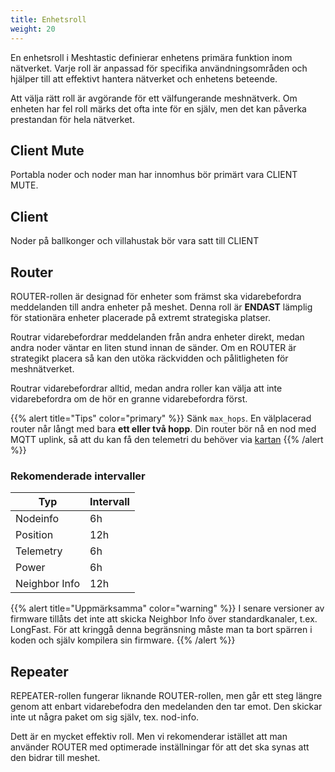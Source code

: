 ```yaml
---
title: Enhetsroll
weight: 20
---
```

En enhetsroll i Meshtastic definierar enhetens primära funktion inom nätverket. Varje roll är anpassad för specifika användningsområden och hjälper till att effektivt hantera nätverket och enhetens beteende.

Att välja rätt roll är avgörande för ett välfungerande meshnätverk. Om enheten har fel roll märks det ofta inte för en själv, men det kan påverka prestandan för hela nätverket.


## Client Mute
Portabla noder och noder man har innomhus bör primärt vara CLIENT MUTE.

## Client
Noder på ballkonger och villahustak bör vara satt till CLIENT

## Router
ROUTER-rollen är designad för enheter som främst ska vidarebefordra meddelanden till andra enheter på meshet. Denna roll är **ENDAST** lämplig för stationära enheter placerade på extremt strategiska platser.

Routrar vidarebefordrar meddelanden från andra enheter direkt, medan andra noder väntar en liten stund innan de sänder. Om en ROUTER är strategikt placera så kan den utöka räckvidden och pålitligheten för meshnätverket. 

Routrar vidarebefordrar alltid, medan andra roller kan välja att inte vidarebefordra om de hör en granne vidarebefordra först.

{{% alert title="Tips" color="primary" %}}
Sänk `max_hops`. En välplacerad router når långt med bara **ett eller två hopp**. Din router bör nå en nod med MQTT uplink, så att du kan få den telemetri du behöver via [kartan](https://meshtastic.liamcottle.net/)
{{% /alert %}}

### Rekomenderade intervaller
| Typ           | Intervall|
|---------------|----------|
| Nodeinfo      | 6h       |
| Position      | 12h      |
| Telemetry     | 6h       |
| Power         | 6h       |
| Neighbor Info | 12h      |


{{% alert title="Uppmärksamma" color="warning" %}}
I senare versioner av firmware tillåts det inte att skicka Neighbor Info över standardkanaler, t.ex. LongFast.
För att kringgå denna begränsning måste man ta bort spärren i koden och själv kompilera sin firmware.
{{% /alert %}}


## Repeater
REPEATER-rollen fungerar liknande ROUTER-rollen, men går ett steg längre genom att enbart vidarebefodra den medelanden den tar emot. Den skickar inte ut några paket om sig själv, tex. nod-info.

Dett är en mycket effektiv roll. Men vi rekomenderar istället att man använder ROUTER med optimerade inställningar för att det ska synas att den bidrar till meshet.